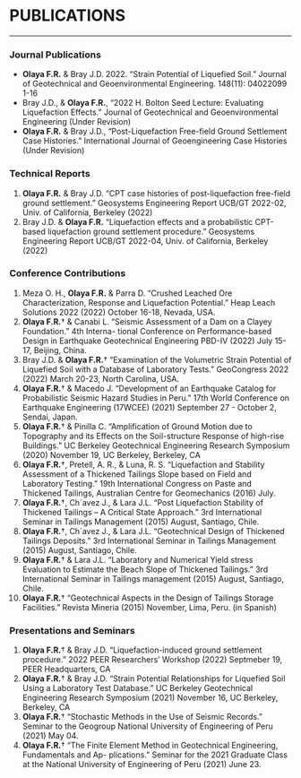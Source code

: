 # PUBLICATIONS

<hr size="2px" color="black" />

### Journal Publications

- **Olaya F.R.** & Bray J.D. 2022. “Strain Potential of Liquefied Soil.” Journal of Geotechnical and Geoenvironmental Engineering. 148(11): 04022099 1-16
- Bray J.D., & **Olaya F.R.**, “2022 H. Bolton Seed Lecture: Evaluating Liquefaction Effects.” Journal of Geotechnical and Geoenvironmental Engineering (Under Revision)
- **Olaya F.R.** & Bray J.D., “Post-Liquefaction Free-field Ground Settlement Case Histories.” International Journal of Geoengineering Case Histories (Under Revision)

### Technical Reports

1.	**Olaya F.R.** & Bray J.D. “CPT case histories of post-liquefaction free-field ground settlement.”
Geosystems Engineering Report UCB/GT 2022-02, Univ. of California, Berkeley (2022)
2.	Bray J.D. & **Olaya F.R.** “Liquefaction effects and a probabilistic CPT-based liquefaction ground settlement procedure.” Geosystems Engineering Report UCB/GT 2022-04, Univ. of California, Berkeley (2022)

### Conference Contributions

1.	Meza O. H., **Olaya F.R.** & Parra D. “Crushed Leached Ore Characterization, Response and Liquefaction Potential.” Heap Leach Solutions 2022 (2022) October 16-18, Nevada, USA.
2.	**Olaya F.R.**† & Canabi L. “Seismic Assessment of a Dam on a Clayey Foundation.” 4th Interna- tional Conference on Performance-based Design in Earthquake Geotechnical Engineering PBD-IV (2022) July 15-17, Beijing, China.
3.	Bray J.D. & **Olaya F.R.**† “Examination of the Volumetric Strain Potential of Liquefied Soil with a Database of Laboratory Tests.” GeoCongress 2022 (2022) March 20-23, North Carolina, USA.
4.	**Olaya F.R.**† & Macedo J. “Development of an Earthquake Catalog for Probabilistic Seismic Hazard Studies in Peru.” 17th World Conference on Earthquake Engineering (17WCEE) (2021) September 27 - October 2, Sendai, Japan.
5.	**Olaya F.R.**† & Pinilla C. “Amplification of Ground Motion due to Topography and its Effects on the Soil-structure Response of high-rise Buildings.” UC Berkeley Geotechnical Engineering Research Symposium (2020) November 19, UC Berkeley, Berkeley, CA
6.	**Olaya F.R.**†, Pretell, A. R., & Luna, R. S. “Liquefaction and Stability Assessment of a Thickened Tailings Slope based on Field and Laboratory Testing.” 19th International Congress on Paste and Thickened Tailings, Australian Centre for Geomechanics (2016) July.
7.	**Olaya F.R.**†, Ch´avez J., & Lara J.L. “Post Liquefaction Stability of Thickened Tailings – A Critical State Approach.” 3rd International Seminar in Tailings Management (2015) August, Santiago, Chile.
8.	**Olaya F.R.**†, Ch´avez J., & Lara J.L. “Geotechnical Design of Thickened Tailings Deposits.” 3rd
International Seminar in Tailings Management (2015) August, Santiago, Chile.
9.	**Olaya F.R.**† & Lara J.L. “Laboratory and Numerical Yield stress Evaluation to Estimate the Beach Slope of Thickened Tailings.” 3rd International Seminar in Tailings management (2015) August, Santiago, Chile.
10. **Olaya F.R.**† “Geotechnical Aspects in the Design of Tailings Storage Facilities.” Revista Mineria
(2015) November, Lima, Peru. (in Spanish)

### Presentations and Seminars

1.	**Olaya F.R.**† & Bray J.D. “Liquefaction-induced ground settlement procedure.” 2022 PEER Researchers’ Workshop (2022) Septmeber 19, PEER Headquarters, CA
2.	**Olaya F.R.**† & Bray J.D. “Strain Potential Relationships for Liquefied Soil Using a Laboratory Test Database.” UC Berkeley Geotechnical Engineering Research Symposium (2021) November 16, UC Berkeley, Berkeley, CA
3.	**Olaya F.R.**† “Stochastic Methods in the Use of Seismic Records.” Seminar to the Geogroup National University of Engineering of Peru (2021) May 04.
4.	**Olaya F.R.**† “The Finite Element Method in Geotechnical Engineering, Fundamentals and Ap- plications.” Seminar for the 2021 Graduate Class at the National University of Engineering of Peru (2021) June 23.
